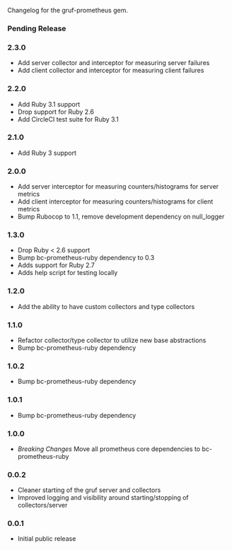 Changelog for the gruf-prometheus gem.

### Pending Release

### 2.3.0

- Add server collector and interceptor for measuring server failures
- Add client collector and interceptor for measuring client failures

### 2.2.0

- Add Ruby 3.1 support
- Drop support for Ruby 2.6
- Add CircleCI test suite for Ruby 3.1

### 2.1.0

- Add Ruby 3 support

### 2.0.0

- Add server interceptor for measuring counters/histograms for server metrics
- Add client interceptor for measuring counters/histograms for client metrics
- Bump Rubocop to 1.1, remove development dependency on null_logger

### 1.3.0

- Drop Ruby < 2.6 support
- Bump bc-prometheus-ruby dependency to 0.3
- Adds support for Ruby 2.7
- Adds help script for testing locally

### 1.2.0

- Add the ability to have custom collectors and type collectors

### 1.1.0

- Refactor collector/type collector to utilize new base abstractions
- Bump bc-prometheus-ruby dependency

### 1.0.2

- Bump bc-prometheus-ruby dependency

### 1.0.1

- Bump bc-prometheus-ruby dependency

### 1.0.0

- *Breaking Changes* Move all prometheus core dependencies to bc-prometheus-ruby

### 0.0.2

- Cleaner starting of the gruf server and collectors
- Improved logging and visibility around starting/stopping of collectors/server

### 0.0.1

- Initial public release
